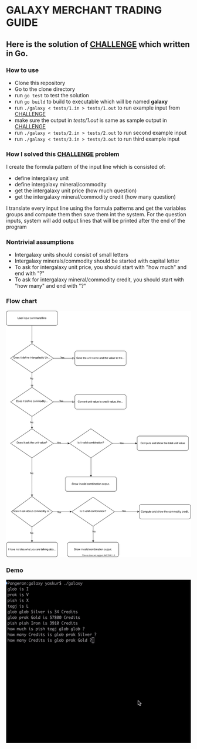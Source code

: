  # GALAXY MERCHANT TRADING GUIDE
## Here is the solution of [CHALLENGE](CHALLENGE.md) which written in Go.

### How to use

- Clone this repository
- Go to the clone directory
- run `go test` to test the solution
- run `go build` to build to executable which will be named **galaxy**
- run `./galaxy < tests/1.in > tests/1.out` to run example input from [CHALLENGE](CHALLENGE.md)
- make sure the output in _tests/1.out_ is same as sample output in [CHALLENGE](CHALLENGE.md)
- run `./galaxy < tests/2.in > tests/2.out` to run second example input
- run `./galaxy < tests/3.in > tests/3.out` to run third example input


### How I solved this [CHALLENGE](CHALLENGE.md) problem
I create the formula pattern of the input line which is consisted of:
- define intergalaxy unit
- define intergalaxy mineral/commodity
- get the intergalaxy unit price (how much question)
- get the intergalaxy mineral/commodity credit (how many question)

I translate every input line using the formula patterns and get the variables groups and compute them then save them int the system.
For the question inputs, system will add output lines that will be printed after the end of the program 

### Nontrivial assumptions
- Intergalaxy units should consist of small letters
- Intergalaxy minerals/commodity should be started with capital letter
- To ask for intergalaxy unit price, you should start with "how much" and end with "?"
- To ask for intergalaxy mineral/commodity credit, you should start with "how many" and end with "?"

### Flow chart

[![Flow chart](images/flowchart.svg)](images/flowchart.svg)

### Demo

[![Demo](images/demo.gif)](images/demo.gif)

